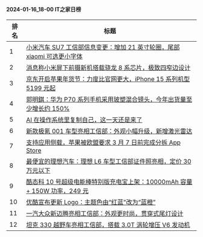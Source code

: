#### 2024-01-16_18-00  IT之家日榜

| 排名 | 标题|
| --- | ---|
| 1 | [小米汽车 SU7 工信部信息变更：增加 21 英寸轮圈，尾部 xiaomi 可选更小字体](https://www.ithome.com/0/745/390.htm) |
| 2 | [消息称小米屏下前摄新机搭载骁龙 8 系芯片，极致四窄边设计](https://www.ithome.com/0/745/364.htm) |
| 3 | [京东开启苹果年货节：力度比官网更大，iPhone 15 系列机型 5199 元起](https://www.ithome.com/0/745/410.htm) |
| 4 | [郭明錤：华为 P70 系列手机采用玻塑混合镜头，今年出货量至少增长约 150%](https://www.ithome.com/0/745/389.htm) |
| 5 | [AI 在操作系统里复制自己，这一天还是来了](https://www.ithome.com/0/745/396.htm) |
| 6 | [新款极氪 001 车型亮相工信部：外观小幅升级，新增激光雷达](https://www.ithome.com/0/745/381.htm) |
| 7 | [支持应用侧载，苹果被欧盟要求 3 月 7 日前完成分拆 App Store](https://www.ithome.com/0/745/401.htm) |
| 8 | [最便宜的理想汽车：理想 L6 车型工信部证件照亮相，定价 30 万元以下](https://www.ithome.com/0/745/366.htm) |
| 9 | [酷态科 10 号超级电能棒特别版充电宝上架：10000mAh 容量 + 150W 功率，249 元](https://www.ithome.com/0/745/388.htm) |
| 10 | [优酷宣布更新 Logo：主题色由“红蓝”改为“蓝橙”](https://www.ithome.com/0/745/454.htm) |
| 11 | [一汽大众新迈腾亮相工信部：外观更时尚，贯穿式尾灯设计](https://www.ithome.com/0/745/379.htm) |
| 12 | [坦克 330 越野车亮相工信部，搭载 3.0T 涡轮增压 V6 发动机](https://www.ithome.com/0/745/382.htm) |
